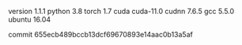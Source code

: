 version 1.1.1
python 3.8
torch 1.7
cuda cuda-11.0
cudnn 7.6.5
gcc 5.5.0
ubuntu 16.04

commit 655ecb489bccb13dcf69670893e14aac0b13a5af